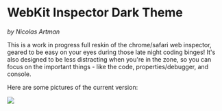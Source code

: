 WebKit Inspector Dark Theme
===========================
*by Nicolas Artman*


This is a work in progress full reskin of the chrome/safari web inspector, geared to be easy on your eyes during those late night coding binges! It's also designed to be less distracting when you're in the zone, so you can focus on the important things - like the code, properties/debugger, and console.

Here are some pictures of the current version:

<img src="https://github.com/nicolasartman/web-inspector-dark-theme/raw/master/pics/inspector1.png">